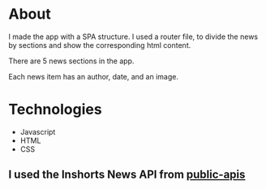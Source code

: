 # About

I made the app with a SPA structure. I used a router file, 
to divide the news by sections and show the corresponding html content.

There are 5 news sections in the app. 

Each news item has an author, date, and an image.

# Technologies

* Javascript
* HTML
* CSS

## I used the Inshorts News API from [public-apis](https://github.com/public-apis/public-apis#news)

